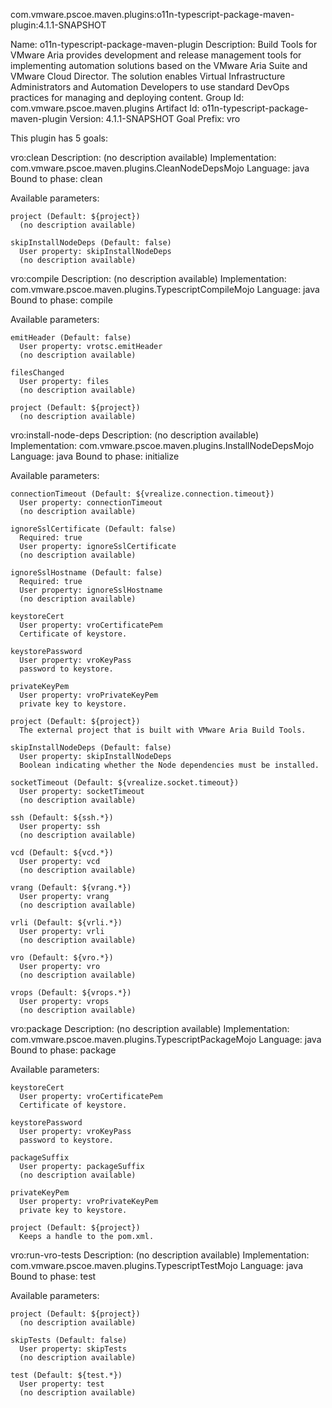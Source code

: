 com.vmware.pscoe.maven.plugins:o11n-typescript-package-maven-plugin:4.1.1-SNAPSHOT

Name: o11n-typescript-package-maven-plugin
Description: Build Tools for VMware Aria provides development and release
  management tools for implementing automation solutions based on the VMware
  Aria Suite and VMware Cloud Director. The solution enables Virtual
  Infrastructure Administrators and Automation Developers to use standard
  DevOps practices for managing and deploying content.
Group Id: com.vmware.pscoe.maven.plugins
Artifact Id: o11n-typescript-package-maven-plugin
Version: 4.1.1-SNAPSHOT
Goal Prefix: vro

This plugin has 5 goals:

vro:clean
  Description: (no description available)
  Implementation: com.vmware.pscoe.maven.plugins.CleanNodeDepsMojo
  Language: java
  Bound to phase: clean

  Available parameters:

    project (Default: ${project})
      (no description available)

    skipInstallNodeDeps (Default: false)
      User property: skipInstallNodeDeps
      (no description available)

vro:compile
  Description: (no description available)
  Implementation: com.vmware.pscoe.maven.plugins.TypescriptCompileMojo
  Language: java
  Bound to phase: compile

  Available parameters:

    emitHeader (Default: false)
      User property: vrotsc.emitHeader
      (no description available)

    filesChanged
      User property: files
      (no description available)

    project (Default: ${project})
      (no description available)

vro:install-node-deps
  Description: (no description available)
  Implementation: com.vmware.pscoe.maven.plugins.InstallNodeDepsMojo
  Language: java
  Bound to phase: initialize

  Available parameters:

    connectionTimeout (Default: ${vrealize.connection.timeout})
      User property: connectionTimeout
      (no description available)

    ignoreSslCertificate (Default: false)
      Required: true
      User property: ignoreSslCertificate
      (no description available)

    ignoreSslHostname (Default: false)
      Required: true
      User property: ignoreSslHostname
      (no description available)

    keystoreCert
      User property: vroCertificatePem
      Certificate of keystore.

    keystorePassword
      User property: vroKeyPass
      password to keystore.

    privateKeyPem
      User property: vroPrivateKeyPem
      private key to keystore.

    project (Default: ${project})
      The external project that is built with VMware Aria Build Tools.

    skipInstallNodeDeps (Default: false)
      User property: skipInstallNodeDeps
      Boolean indicating whether the Node dependencies must be installed.

    socketTimeout (Default: ${vrealize.socket.timeout})
      User property: socketTimeout
      (no description available)

    ssh (Default: ${ssh.*})
      User property: ssh
      (no description available)

    vcd (Default: ${vcd.*})
      User property: vcd
      (no description available)

    vrang (Default: ${vrang.*})
      User property: vrang
      (no description available)

    vrli (Default: ${vrli.*})
      User property: vrli
      (no description available)

    vro (Default: ${vro.*})
      User property: vro
      (no description available)

    vrops (Default: ${vrops.*})
      User property: vrops
      (no description available)

vro:package
  Description: (no description available)
  Implementation: com.vmware.pscoe.maven.plugins.TypescriptPackageMojo
  Language: java
  Bound to phase: package

  Available parameters:

    keystoreCert
      User property: vroCertificatePem
      Certificate of keystore.

    keystorePassword
      User property: vroKeyPass
      password to keystore.

    packageSuffix
      User property: packageSuffix
      (no description available)

    privateKeyPem
      User property: vroPrivateKeyPem
      private key to keystore.

    project (Default: ${project})
      Keeps a handle to the pom.xml.

vro:run-vro-tests
  Description: (no description available)
  Implementation: com.vmware.pscoe.maven.plugins.TypescriptTestMojo
  Language: java
  Bound to phase: test

  Available parameters:

    project (Default: ${project})
      (no description available)

    skipTests (Default: false)
      User property: skipTests
      (no description available)

    test (Default: ${test.*})
      User property: test
      (no description available)

